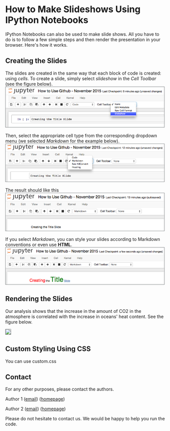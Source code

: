 How to Make Slideshows Using IPython Notebooks
===================

IPython Notebooks can also be used to make slide shows. All you have to do is to follow a few simple steps and then render the presentation in your browser. Here's how it works.


Creating the Slides
--------
The slides are created in the same way that each block of code is created: using *cells*. To create a slide, simply select *slideshow* in the *Cell Toolbar* (see the figure below).
<br>
<img src="https://raw.githubusercontent.com/saloot/IPythonClass/master/Presentation/Figures/IPythonSlides1.png" width=500 style="border:solid 1px #7C8082;">

Then, select the appropriate cell type from the corresponding dropdown menu (we selected *Markdown* for the example below).
<br>
<img src="https://raw.githubusercontent.com/saloot/IPythonClass/master/Presentation/Figures/IPythonSlides2.png" width=500 style="border:solid 1px #7C8082;">

The result should like this
<br>
<img src="https://raw.githubusercontent.com/saloot/IPythonClass/master/Presentation/Figures/IPythonSlides3.png" width=500 style="border:solid 1px #7C8082;">


If you select *Markdown*, you can style your slides according to Markdown conventions or even use **HTML**.
<br>
<img src="https://raw.githubusercontent.com/saloot/IPythonClass/master/Presentation/Figures/IPythonSlides4.png" width=500 style="border:solid 1px #7C8082;">



Rendering the Slides
--------
Our analysis shows that the increase in the amount of CO2 in the atmosphere is correlated with the increase in oceans' heat content. See the figure below.

<img src="https://documents.epfl.ch/users/s/sa/salavati/public/IPythonClassPhotos/AtmosphericCO2.png" width=600 style="border:solid 1px #7C8082;">
<br>

Custom Styling Using CSS
--------
You can use custom.css

Contact
-------
For any other purposes, please contact the authors.

Author 1
([email](mailto:first[dot]last[at]epfl[dot]ch))
([homepage](http://google.com))

Author 2
([email](mailto:first2[dot]last2[at]epfl[dot]ch))
([homepage](http://google.com))

Please do not hesitate to contact us. We would be happy to help you run the code.

